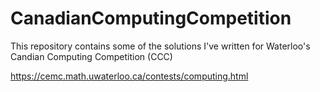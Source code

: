 # CanadianComputingCompetition
This repository contains some of the solutions I've written for Waterloo's Candian Computing Competition (CCC)

https://cemc.math.uwaterloo.ca/contests/computing.html
